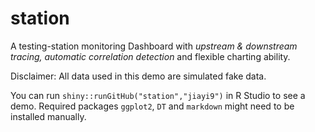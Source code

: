 # station

A testing-station monitoring Dashboard with *upstream & downstream tracing, automatic correlation detection* and flexible charting ability.

Disclaimer: All data used in this demo are simulated fake data.

You can run `shiny::runGitHub("station","jiayi9")` in R Studio to see a demo. Required packages `ggplot2`, `DT` and `markdown` might need to be installed manually.
